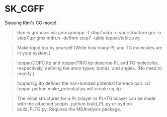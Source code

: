 # SK_CGFF
Siyoung Kim's CG model

> Run in gromacs via
gmx grompp -f step7.mdp -c yourstructure.gro -o step7.tpr
gmx mdrun -deffnm step7 -table toppar/table.xvg

> Make topol.top by yourself (Write how many PL and TG molecules are in your system.)

> toppar/DOPC.itp and toppar/TRIO.itp describe PL and TG molecules, respectively, defining the atom types, bonds, and angles. (No need to modify.)

> toppar/cg.itp defines the non-bonded potential for each pair.
cd toppar
python make_potential.py
will create cg.itp.

> The initial structures for a PL bilayer or PL+TG bilayer can be made with the attached scripts.
python build_PL.py or python build_PLTG.py.
Requires the MDAnalysis package.
